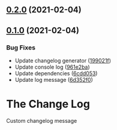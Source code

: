 ## [0.2.0](https://github.com/woohsian/automatic-versioning-test/compare/ABC-v0.1.0...ABC-v0.2.0) (2021-02-04)

## [0.1.0](https://github.com/woohsian/automatic-versioning-test/compare/ABC-v0.0.1...ABC-v0.1.0) (2021-02-04)


### Bug Fixes

* Update changelog generator ([199021f](https://github.com/woohsian/automatic-versioning-test/commit/199021f96e9e4f80739854b5864bf1424b999463))
* Update console log ([961e2ba](https://github.com/woohsian/automatic-versioning-test/commit/961e2bac5c463404a9d99459b022fa00f0c2bd55))
* Update dependencies ([6cdd053](https://github.com/woohsian/automatic-versioning-test/commit/6cdd0535a98f8f31a3a1918e5437ae320d39995c))
* Update log message ([6d352f0](https://github.com/woohsian/automatic-versioning-test/commit/6d352f01d1ea782f83e9146145b1bb209905c396))

# The Change Log

Custom changelog message
